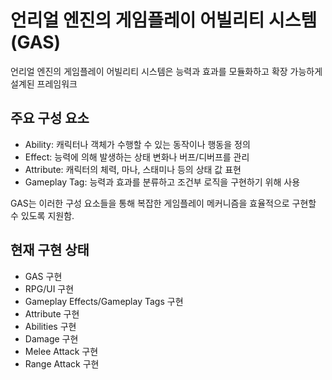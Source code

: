 # 언리얼 엔진의 게임플레이 어빌리티 시스템(GAS)
언리얼 엔진의 게임플레이 어빌리티 시스템은 능력과 효과를 모듈화하고 확장 가능하게 설계된 프레임워크

## 주요 구성 요소
- Ability: 캐릭터나 객체가 수행할 수 있는 동작이나 행동을 정의
- Effect: 능력에 의해 발생하는 상태 변화나 버프/디버프를 관리
- Attribute: 캐릭터의 체력, 마나, 스태미나 등의 상태 값 표현
- Gameplay Tag: 능력과 효과를 분류하고 조건부 로직을 구현하기 위해 사용

GAS는 이러한 구성 요소들을 통해 복잡한 게임플레이 메커니즘을 효율적으로 구현할 수 있도록 지원함.

## 현재 구현 상태
- GAS 구현
- RPG/UI 구현
- Gameplay Effects/Gameplay Tags 구현
- Attribute 구현
- Abilities 구현
- Damage 구현
- Melee Attack 구현
- Range Attack 구현

